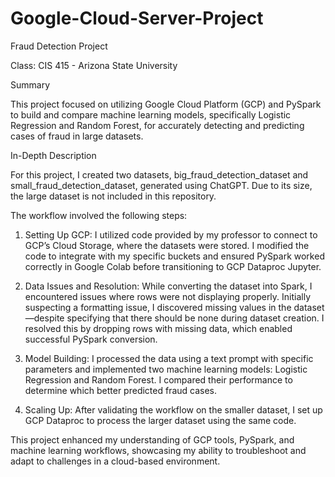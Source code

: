 # Google-Cloud-Server-Project

Fraud Detection Project

Class: CIS 415 - Arizona State University

Summary

This project focused on utilizing Google Cloud Platform (GCP) and PySpark to build and compare machine learning models, specifically Logistic Regression and Random Forest, for accurately detecting and predicting cases of fraud in large datasets.

In-Depth Description

For this project, I created two datasets, big_fraud_detection_dataset and small_fraud_detection_dataset, generated using ChatGPT. Due to its size, the large dataset is not included in this repository.

The workflow involved the following steps:

1. Setting Up GCP: I utilized code provided by my professor to connect to GCP’s Cloud Storage, where the datasets were stored. I modified the code to integrate with my specific buckets and ensured PySpark worked correctly in Google Colab before transitioning to GCP Dataproc Jupyter.
 
2. Data Issues and Resolution: While converting the dataset into Spark, I encountered issues where rows were not displaying properly. Initially suspecting a formatting issue, I discovered missing values in the dataset—despite specifying that there should be none during dataset creation. I resolved this by dropping rows with missing data, which enabled successful PySpark conversion.
 
3. Model Building: I processed the data using a text prompt with specific parameters and implemented two machine learning models: Logistic Regression and Random Forest. I compared their performance to determine which better predicted fraud cases.
 
4. Scaling Up: After validating the workflow on the smaller dataset, I set up GCP Dataproc to process the larger dataset using the same code.

This project enhanced my understanding of GCP tools, PySpark, and machine learning workflows, showcasing my ability to troubleshoot and adapt to challenges in a cloud-based environment.

